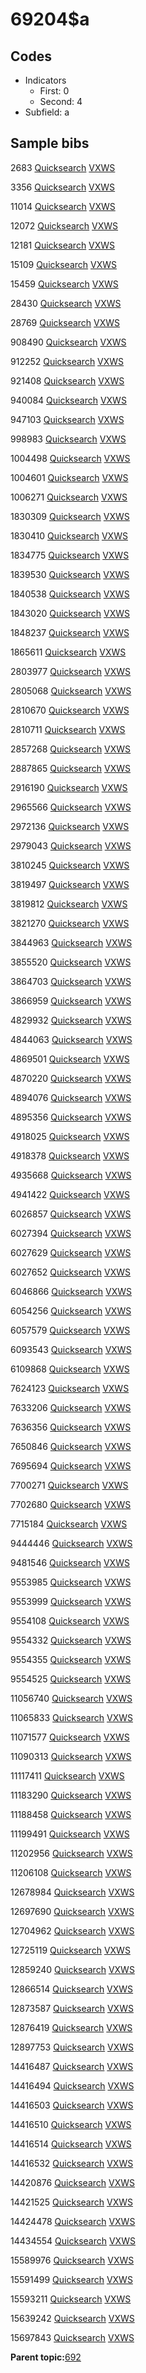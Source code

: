 # 69204$a

## Codes

-   Indicators
    -   First: 0
    -   Second: 4
-   Subfield: a

## Sample bibs

2683 [Quicksearch](https://search.library.yale.edu/catalog/2683) [VXWS](http://prodorbis.library.yale.edu:7014/vxws/GetHoldingsService?bibId=2683)

3356 [Quicksearch](https://search.library.yale.edu/catalog/3356) [VXWS](http://prodorbis.library.yale.edu:7014/vxws/GetHoldingsService?bibId=3356)

11014 [Quicksearch](https://search.library.yale.edu/catalog/11014) [VXWS](http://prodorbis.library.yale.edu:7014/vxws/GetHoldingsService?bibId=11014)

12072 [Quicksearch](https://search.library.yale.edu/catalog/12072) [VXWS](http://prodorbis.library.yale.edu:7014/vxws/GetHoldingsService?bibId=12072)

12181 [Quicksearch](https://search.library.yale.edu/catalog/12181) [VXWS](http://prodorbis.library.yale.edu:7014/vxws/GetHoldingsService?bibId=12181)

15109 [Quicksearch](https://search.library.yale.edu/catalog/15109) [VXWS](http://prodorbis.library.yale.edu:7014/vxws/GetHoldingsService?bibId=15109)

15459 [Quicksearch](https://search.library.yale.edu/catalog/15459) [VXWS](http://prodorbis.library.yale.edu:7014/vxws/GetHoldingsService?bibId=15459)

28430 [Quicksearch](https://search.library.yale.edu/catalog/28430) [VXWS](http://prodorbis.library.yale.edu:7014/vxws/GetHoldingsService?bibId=28430)

28769 [Quicksearch](https://search.library.yale.edu/catalog/28769) [VXWS](http://prodorbis.library.yale.edu:7014/vxws/GetHoldingsService?bibId=28769)

908490 [Quicksearch](https://search.library.yale.edu/catalog/908490) [VXWS](http://prodorbis.library.yale.edu:7014/vxws/GetHoldingsService?bibId=908490)

912252 [Quicksearch](https://search.library.yale.edu/catalog/912252) [VXWS](http://prodorbis.library.yale.edu:7014/vxws/GetHoldingsService?bibId=912252)

921408 [Quicksearch](https://search.library.yale.edu/catalog/921408) [VXWS](http://prodorbis.library.yale.edu:7014/vxws/GetHoldingsService?bibId=921408)

940084 [Quicksearch](https://search.library.yale.edu/catalog/940084) [VXWS](http://prodorbis.library.yale.edu:7014/vxws/GetHoldingsService?bibId=940084)

947103 [Quicksearch](https://search.library.yale.edu/catalog/947103) [VXWS](http://prodorbis.library.yale.edu:7014/vxws/GetHoldingsService?bibId=947103)

998983 [Quicksearch](https://search.library.yale.edu/catalog/998983) [VXWS](http://prodorbis.library.yale.edu:7014/vxws/GetHoldingsService?bibId=998983)

1004498 [Quicksearch](https://search.library.yale.edu/catalog/1004498) [VXWS](http://prodorbis.library.yale.edu:7014/vxws/GetHoldingsService?bibId=1004498)

1004601 [Quicksearch](https://search.library.yale.edu/catalog/1004601) [VXWS](http://prodorbis.library.yale.edu:7014/vxws/GetHoldingsService?bibId=1004601)

1006271 [Quicksearch](https://search.library.yale.edu/catalog/1006271) [VXWS](http://prodorbis.library.yale.edu:7014/vxws/GetHoldingsService?bibId=1006271)

1830309 [Quicksearch](https://search.library.yale.edu/catalog/1830309) [VXWS](http://prodorbis.library.yale.edu:7014/vxws/GetHoldingsService?bibId=1830309)

1830410 [Quicksearch](https://search.library.yale.edu/catalog/1830410) [VXWS](http://prodorbis.library.yale.edu:7014/vxws/GetHoldingsService?bibId=1830410)

1834775 [Quicksearch](https://search.library.yale.edu/catalog/1834775) [VXWS](http://prodorbis.library.yale.edu:7014/vxws/GetHoldingsService?bibId=1834775)

1839530 [Quicksearch](https://search.library.yale.edu/catalog/1839530) [VXWS](http://prodorbis.library.yale.edu:7014/vxws/GetHoldingsService?bibId=1839530)

1840538 [Quicksearch](https://search.library.yale.edu/catalog/1840538) [VXWS](http://prodorbis.library.yale.edu:7014/vxws/GetHoldingsService?bibId=1840538)

1843020 [Quicksearch](https://search.library.yale.edu/catalog/1843020) [VXWS](http://prodorbis.library.yale.edu:7014/vxws/GetHoldingsService?bibId=1843020)

1848237 [Quicksearch](https://search.library.yale.edu/catalog/1848237) [VXWS](http://prodorbis.library.yale.edu:7014/vxws/GetHoldingsService?bibId=1848237)

1865611 [Quicksearch](https://search.library.yale.edu/catalog/1865611) [VXWS](http://prodorbis.library.yale.edu:7014/vxws/GetHoldingsService?bibId=1865611)

2803977 [Quicksearch](https://search.library.yale.edu/catalog/2803977) [VXWS](http://prodorbis.library.yale.edu:7014/vxws/GetHoldingsService?bibId=2803977)

2805068 [Quicksearch](https://search.library.yale.edu/catalog/2805068) [VXWS](http://prodorbis.library.yale.edu:7014/vxws/GetHoldingsService?bibId=2805068)

2810670 [Quicksearch](https://search.library.yale.edu/catalog/2810670) [VXWS](http://prodorbis.library.yale.edu:7014/vxws/GetHoldingsService?bibId=2810670)

2810711 [Quicksearch](https://search.library.yale.edu/catalog/2810711) [VXWS](http://prodorbis.library.yale.edu:7014/vxws/GetHoldingsService?bibId=2810711)

2857268 [Quicksearch](https://search.library.yale.edu/catalog/2857268) [VXWS](http://prodorbis.library.yale.edu:7014/vxws/GetHoldingsService?bibId=2857268)

2887865 [Quicksearch](https://search.library.yale.edu/catalog/2887865) [VXWS](http://prodorbis.library.yale.edu:7014/vxws/GetHoldingsService?bibId=2887865)

2916190 [Quicksearch](https://search.library.yale.edu/catalog/2916190) [VXWS](http://prodorbis.library.yale.edu:7014/vxws/GetHoldingsService?bibId=2916190)

2965566 [Quicksearch](https://search.library.yale.edu/catalog/2965566) [VXWS](http://prodorbis.library.yale.edu:7014/vxws/GetHoldingsService?bibId=2965566)

2972136 [Quicksearch](https://search.library.yale.edu/catalog/2972136) [VXWS](http://prodorbis.library.yale.edu:7014/vxws/GetHoldingsService?bibId=2972136)

2979043 [Quicksearch](https://search.library.yale.edu/catalog/2979043) [VXWS](http://prodorbis.library.yale.edu:7014/vxws/GetHoldingsService?bibId=2979043)

3810245 [Quicksearch](https://search.library.yale.edu/catalog/3810245) [VXWS](http://prodorbis.library.yale.edu:7014/vxws/GetHoldingsService?bibId=3810245)

3819497 [Quicksearch](https://search.library.yale.edu/catalog/3819497) [VXWS](http://prodorbis.library.yale.edu:7014/vxws/GetHoldingsService?bibId=3819497)

3819812 [Quicksearch](https://search.library.yale.edu/catalog/3819812) [VXWS](http://prodorbis.library.yale.edu:7014/vxws/GetHoldingsService?bibId=3819812)

3821270 [Quicksearch](https://search.library.yale.edu/catalog/3821270) [VXWS](http://prodorbis.library.yale.edu:7014/vxws/GetHoldingsService?bibId=3821270)

3844963 [Quicksearch](https://search.library.yale.edu/catalog/3844963) [VXWS](http://prodorbis.library.yale.edu:7014/vxws/GetHoldingsService?bibId=3844963)

3855520 [Quicksearch](https://search.library.yale.edu/catalog/3855520) [VXWS](http://prodorbis.library.yale.edu:7014/vxws/GetHoldingsService?bibId=3855520)

3864703 [Quicksearch](https://search.library.yale.edu/catalog/3864703) [VXWS](http://prodorbis.library.yale.edu:7014/vxws/GetHoldingsService?bibId=3864703)

3866959 [Quicksearch](https://search.library.yale.edu/catalog/3866959) [VXWS](http://prodorbis.library.yale.edu:7014/vxws/GetHoldingsService?bibId=3866959)

4829932 [Quicksearch](https://search.library.yale.edu/catalog/4829932) [VXWS](http://prodorbis.library.yale.edu:7014/vxws/GetHoldingsService?bibId=4829932)

4844063 [Quicksearch](https://search.library.yale.edu/catalog/4844063) [VXWS](http://prodorbis.library.yale.edu:7014/vxws/GetHoldingsService?bibId=4844063)

4869501 [Quicksearch](https://search.library.yale.edu/catalog/4869501) [VXWS](http://prodorbis.library.yale.edu:7014/vxws/GetHoldingsService?bibId=4869501)

4870220 [Quicksearch](https://search.library.yale.edu/catalog/4870220) [VXWS](http://prodorbis.library.yale.edu:7014/vxws/GetHoldingsService?bibId=4870220)

4894076 [Quicksearch](https://search.library.yale.edu/catalog/4894076) [VXWS](http://prodorbis.library.yale.edu:7014/vxws/GetHoldingsService?bibId=4894076)

4895356 [Quicksearch](https://search.library.yale.edu/catalog/4895356) [VXWS](http://prodorbis.library.yale.edu:7014/vxws/GetHoldingsService?bibId=4895356)

4918025 [Quicksearch](https://search.library.yale.edu/catalog/4918025) [VXWS](http://prodorbis.library.yale.edu:7014/vxws/GetHoldingsService?bibId=4918025)

4918378 [Quicksearch](https://search.library.yale.edu/catalog/4918378) [VXWS](http://prodorbis.library.yale.edu:7014/vxws/GetHoldingsService?bibId=4918378)

4935668 [Quicksearch](https://search.library.yale.edu/catalog/4935668) [VXWS](http://prodorbis.library.yale.edu:7014/vxws/GetHoldingsService?bibId=4935668)

4941422 [Quicksearch](https://search.library.yale.edu/catalog/4941422) [VXWS](http://prodorbis.library.yale.edu:7014/vxws/GetHoldingsService?bibId=4941422)

6026857 [Quicksearch](https://search.library.yale.edu/catalog/6026857) [VXWS](http://prodorbis.library.yale.edu:7014/vxws/GetHoldingsService?bibId=6026857)

6027394 [Quicksearch](https://search.library.yale.edu/catalog/6027394) [VXWS](http://prodorbis.library.yale.edu:7014/vxws/GetHoldingsService?bibId=6027394)

6027629 [Quicksearch](https://search.library.yale.edu/catalog/6027629) [VXWS](http://prodorbis.library.yale.edu:7014/vxws/GetHoldingsService?bibId=6027629)

6027652 [Quicksearch](https://search.library.yale.edu/catalog/6027652) [VXWS](http://prodorbis.library.yale.edu:7014/vxws/GetHoldingsService?bibId=6027652)

6046866 [Quicksearch](https://search.library.yale.edu/catalog/6046866) [VXWS](http://prodorbis.library.yale.edu:7014/vxws/GetHoldingsService?bibId=6046866)

6054256 [Quicksearch](https://search.library.yale.edu/catalog/6054256) [VXWS](http://prodorbis.library.yale.edu:7014/vxws/GetHoldingsService?bibId=6054256)

6057579 [Quicksearch](https://search.library.yale.edu/catalog/6057579) [VXWS](http://prodorbis.library.yale.edu:7014/vxws/GetHoldingsService?bibId=6057579)

6093543 [Quicksearch](https://search.library.yale.edu/catalog/6093543) [VXWS](http://prodorbis.library.yale.edu:7014/vxws/GetHoldingsService?bibId=6093543)

6109868 [Quicksearch](https://search.library.yale.edu/catalog/6109868) [VXWS](http://prodorbis.library.yale.edu:7014/vxws/GetHoldingsService?bibId=6109868)

7624123 [Quicksearch](https://search.library.yale.edu/catalog/7624123) [VXWS](http://prodorbis.library.yale.edu:7014/vxws/GetHoldingsService?bibId=7624123)

7633206 [Quicksearch](https://search.library.yale.edu/catalog/7633206) [VXWS](http://prodorbis.library.yale.edu:7014/vxws/GetHoldingsService?bibId=7633206)

7636356 [Quicksearch](https://search.library.yale.edu/catalog/7636356) [VXWS](http://prodorbis.library.yale.edu:7014/vxws/GetHoldingsService?bibId=7636356)

7650846 [Quicksearch](https://search.library.yale.edu/catalog/7650846) [VXWS](http://prodorbis.library.yale.edu:7014/vxws/GetHoldingsService?bibId=7650846)

7695694 [Quicksearch](https://search.library.yale.edu/catalog/7695694) [VXWS](http://prodorbis.library.yale.edu:7014/vxws/GetHoldingsService?bibId=7695694)

7700271 [Quicksearch](https://search.library.yale.edu/catalog/7700271) [VXWS](http://prodorbis.library.yale.edu:7014/vxws/GetHoldingsService?bibId=7700271)

7702680 [Quicksearch](https://search.library.yale.edu/catalog/7702680) [VXWS](http://prodorbis.library.yale.edu:7014/vxws/GetHoldingsService?bibId=7702680)

7715184 [Quicksearch](https://search.library.yale.edu/catalog/7715184) [VXWS](http://prodorbis.library.yale.edu:7014/vxws/GetHoldingsService?bibId=7715184)

9444446 [Quicksearch](https://search.library.yale.edu/catalog/9444446) [VXWS](http://prodorbis.library.yale.edu:7014/vxws/GetHoldingsService?bibId=9444446)

9481546 [Quicksearch](https://search.library.yale.edu/catalog/9481546) [VXWS](http://prodorbis.library.yale.edu:7014/vxws/GetHoldingsService?bibId=9481546)

9553985 [Quicksearch](https://search.library.yale.edu/catalog/9553985) [VXWS](http://prodorbis.library.yale.edu:7014/vxws/GetHoldingsService?bibId=9553985)

9553999 [Quicksearch](https://search.library.yale.edu/catalog/9553999) [VXWS](http://prodorbis.library.yale.edu:7014/vxws/GetHoldingsService?bibId=9553999)

9554108 [Quicksearch](https://search.library.yale.edu/catalog/9554108) [VXWS](http://prodorbis.library.yale.edu:7014/vxws/GetHoldingsService?bibId=9554108)

9554332 [Quicksearch](https://search.library.yale.edu/catalog/9554332) [VXWS](http://prodorbis.library.yale.edu:7014/vxws/GetHoldingsService?bibId=9554332)

9554355 [Quicksearch](https://search.library.yale.edu/catalog/9554355) [VXWS](http://prodorbis.library.yale.edu:7014/vxws/GetHoldingsService?bibId=9554355)

9554525 [Quicksearch](https://search.library.yale.edu/catalog/9554525) [VXWS](http://prodorbis.library.yale.edu:7014/vxws/GetHoldingsService?bibId=9554525)

11056740 [Quicksearch](https://search.library.yale.edu/catalog/11056740) [VXWS](http://prodorbis.library.yale.edu:7014/vxws/GetHoldingsService?bibId=11056740)

11065833 [Quicksearch](https://search.library.yale.edu/catalog/11065833) [VXWS](http://prodorbis.library.yale.edu:7014/vxws/GetHoldingsService?bibId=11065833)

11071577 [Quicksearch](https://search.library.yale.edu/catalog/11071577) [VXWS](http://prodorbis.library.yale.edu:7014/vxws/GetHoldingsService?bibId=11071577)

11090313 [Quicksearch](https://search.library.yale.edu/catalog/11090313) [VXWS](http://prodorbis.library.yale.edu:7014/vxws/GetHoldingsService?bibId=11090313)

11117411 [Quicksearch](https://search.library.yale.edu/catalog/11117411) [VXWS](http://prodorbis.library.yale.edu:7014/vxws/GetHoldingsService?bibId=11117411)

11183290 [Quicksearch](https://search.library.yale.edu/catalog/11183290) [VXWS](http://prodorbis.library.yale.edu:7014/vxws/GetHoldingsService?bibId=11183290)

11188458 [Quicksearch](https://search.library.yale.edu/catalog/11188458) [VXWS](http://prodorbis.library.yale.edu:7014/vxws/GetHoldingsService?bibId=11188458)

11199491 [Quicksearch](https://search.library.yale.edu/catalog/11199491) [VXWS](http://prodorbis.library.yale.edu:7014/vxws/GetHoldingsService?bibId=11199491)

11202956 [Quicksearch](https://search.library.yale.edu/catalog/11202956) [VXWS](http://prodorbis.library.yale.edu:7014/vxws/GetHoldingsService?bibId=11202956)

11206108 [Quicksearch](https://search.library.yale.edu/catalog/11206108) [VXWS](http://prodorbis.library.yale.edu:7014/vxws/GetHoldingsService?bibId=11206108)

12678984 [Quicksearch](https://search.library.yale.edu/catalog/12678984) [VXWS](http://prodorbis.library.yale.edu:7014/vxws/GetHoldingsService?bibId=12678984)

12697690 [Quicksearch](https://search.library.yale.edu/catalog/12697690) [VXWS](http://prodorbis.library.yale.edu:7014/vxws/GetHoldingsService?bibId=12697690)

12704962 [Quicksearch](https://search.library.yale.edu/catalog/12704962) [VXWS](http://prodorbis.library.yale.edu:7014/vxws/GetHoldingsService?bibId=12704962)

12725119 [Quicksearch](https://search.library.yale.edu/catalog/12725119) [VXWS](http://prodorbis.library.yale.edu:7014/vxws/GetHoldingsService?bibId=12725119)

12859240 [Quicksearch](https://search.library.yale.edu/catalog/12859240) [VXWS](http://prodorbis.library.yale.edu:7014/vxws/GetHoldingsService?bibId=12859240)

12866514 [Quicksearch](https://search.library.yale.edu/catalog/12866514) [VXWS](http://prodorbis.library.yale.edu:7014/vxws/GetHoldingsService?bibId=12866514)

12873587 [Quicksearch](https://search.library.yale.edu/catalog/12873587) [VXWS](http://prodorbis.library.yale.edu:7014/vxws/GetHoldingsService?bibId=12873587)

12876419 [Quicksearch](https://search.library.yale.edu/catalog/12876419) [VXWS](http://prodorbis.library.yale.edu:7014/vxws/GetHoldingsService?bibId=12876419)

12897753 [Quicksearch](https://search.library.yale.edu/catalog/12897753) [VXWS](http://prodorbis.library.yale.edu:7014/vxws/GetHoldingsService?bibId=12897753)

14416487 [Quicksearch](https://search.library.yale.edu/catalog/14416487) [VXWS](http://prodorbis.library.yale.edu:7014/vxws/GetHoldingsService?bibId=14416487)

14416494 [Quicksearch](https://search.library.yale.edu/catalog/14416494) [VXWS](http://prodorbis.library.yale.edu:7014/vxws/GetHoldingsService?bibId=14416494)

14416503 [Quicksearch](https://search.library.yale.edu/catalog/14416503) [VXWS](http://prodorbis.library.yale.edu:7014/vxws/GetHoldingsService?bibId=14416503)

14416510 [Quicksearch](https://search.library.yale.edu/catalog/14416510) [VXWS](http://prodorbis.library.yale.edu:7014/vxws/GetHoldingsService?bibId=14416510)

14416514 [Quicksearch](https://search.library.yale.edu/catalog/14416514) [VXWS](http://prodorbis.library.yale.edu:7014/vxws/GetHoldingsService?bibId=14416514)

14416532 [Quicksearch](https://search.library.yale.edu/catalog/14416532) [VXWS](http://prodorbis.library.yale.edu:7014/vxws/GetHoldingsService?bibId=14416532)

14420876 [Quicksearch](https://search.library.yale.edu/catalog/14420876) [VXWS](http://prodorbis.library.yale.edu:7014/vxws/GetHoldingsService?bibId=14420876)

14421525 [Quicksearch](https://search.library.yale.edu/catalog/14421525) [VXWS](http://prodorbis.library.yale.edu:7014/vxws/GetHoldingsService?bibId=14421525)

14424478 [Quicksearch](https://search.library.yale.edu/catalog/14424478) [VXWS](http://prodorbis.library.yale.edu:7014/vxws/GetHoldingsService?bibId=14424478)

14434554 [Quicksearch](https://search.library.yale.edu/catalog/14434554) [VXWS](http://prodorbis.library.yale.edu:7014/vxws/GetHoldingsService?bibId=14434554)

15589976 [Quicksearch](https://search.library.yale.edu/catalog/15589976) [VXWS](http://prodorbis.library.yale.edu:7014/vxws/GetHoldingsService?bibId=15589976)

15591499 [Quicksearch](https://search.library.yale.edu/catalog/15591499) [VXWS](http://prodorbis.library.yale.edu:7014/vxws/GetHoldingsService?bibId=15591499)

15593211 [Quicksearch](https://search.library.yale.edu/catalog/15593211) [VXWS](http://prodorbis.library.yale.edu:7014/vxws/GetHoldingsService?bibId=15593211)

15639242 [Quicksearch](https://search.library.yale.edu/catalog/15639242) [VXWS](http://prodorbis.library.yale.edu:7014/vxws/GetHoldingsService?bibId=15639242)

15697843 [Quicksearch](https://search.library.yale.edu/catalog/15697843) [VXWS](http://prodorbis.library.yale.edu:7014/vxws/GetHoldingsService?bibId=15697843)

**Parent topic:**[692](../../tags/692/692.md)

